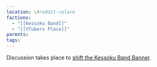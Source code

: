 ```yaml
---
location: \#reddit-rplace
factions:
  - "[[Kessoku Band]]"
  - "[[VTubers Place]]"
parents: 
tags: 
---
```

Discussion takes place to [shift the Kessoku Band Banner](https://discord.com/channels/1093664259273130084/1131230952119615600/1131566709527031938).
